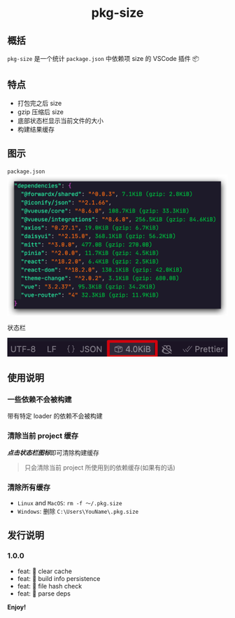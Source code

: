 <h1 align="center">pkg-size</h1>

## 概括

`pkg-size` 是一个统计 `package.json` 中依赖项 size 的 VSCode 插件 📦

## 特点

- 打包完之后 size
- gzip 压缩后 size
- 底部状态栏显示当前文件的大小
- 构建结果缓存

## 图示

`package.json`
![snapshot](snapshot/overview.png)

状态栏

![status](snapshot/status.png)

## 使用说明

### 一些依赖不会被构建

带有特定 loader 的依赖不会被构建

### 清除**当前** project 缓存

***点击状态栏图标***即可清除构建缓存
> 只会清除当前 project 所使用到的依赖缓存(如果有的话)

### 清除**所有**缓存

- `Linux` and `MacOS`: `rm -f ～/.pkg.size`
- `Windows`: 删除 `C:\Users\YouName\.pkg.size`

## 发行说明

### 1.0.0

- feat: 🎸 clear cache
- feat: 🎸 build info persistence
- feat: 🎸 file hash check
- feat: 🎸 parse deps

**Enjoy!**
